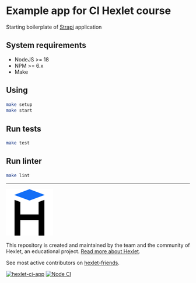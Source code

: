 # Example app for CI Hexlet course

Starting boilerplate of [Strapi](https://strapi.io/) application

## System requirements

* NodeJS >= 18
* NPM >= 6.x
* Make

## Using

```sh
make setup
make start
```

## Run tests

```sh
make test
```

## Run linter

```sh
make lint
```

---

[![Hexlet Ltd. logo](https://raw.githubusercontent.com/Hexlet/assets/master/images/hexlet_logo128.png)](https://hexlet.io/?utm_source=github&utm_medium=link&utm_campaign=hexlet-ci-app)

This repository is created and maintained by the team and the community of Hexlet, an educational project. [Read more about Hexlet](https://hexlet.io/?utm_source=github&utm_medium=link&utm_campaign=hexlet-ci-app).

See most active contributors on [hexlet-friends](https://friends.hexlet.io/).

[![hexlet-ci-app](https://github.com/Seawis/hexlet-ci-app/actions/workflows/hexlet-ci-app.yml/badge.svg)](https://github.com/Seawis/hexlet-ci-app/actions/workflows/hexlet-ci-app.yml) [![Node CI](https://github.com/Seawis/hexlet-ci-app/actions/workflows/main.yml/badge.svg)](https://github.com/Seawis/hexlet-ci-app/actions/workflows/main.yml)
